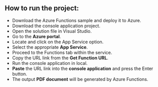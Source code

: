 ## How to run the project:

* Download the Azure Functions sample and deploy it to Azure.
* Download the console application project.
* Open the solution file in Visual Studio.
* Go to the **Azure portal**.
* Locate and click on the App Service option.
* Select the appropriate **App Service**.
* Proceed to the Functions tab within the service.
* Copy the URL link from the **Get Function URL**.
* Run the console application in local.
* **Paste** the URL link into the **console application** and press the Enter button.
* The output **PDF document** will be generated by Azure Functions.
